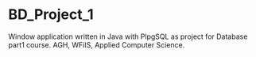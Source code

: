 # BD_Project_1
Window application written in Java with PlpgSQL as project for Database part1 course. AGH, WFiIS, Applied Computer Science.
